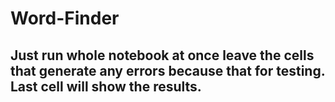 # Word-Finder

## Just run whole notebook at once leave the cells that generate any errors because that for testing. Last cell will show the results.

